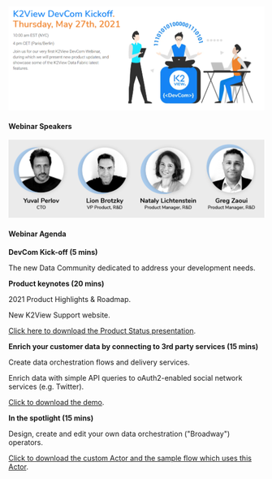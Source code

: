 <img src="../images/webinar1_date.png"  />

#### Webinar Speakers

<img src="../images/webinar1_speakers.png"  />

#### Webinar Agenda

**DevCom Kick-off (5 mins)** 

The new Data Community dedicated to address your development needs.

**Product keynotes (20 mins)**

2021 Product Highlights & Roadmap.

New K2View Support website.

[Click here to download the Product Status presentation](Product_status.pdf).

**Enrich your customer data by connecting to 3rd party services (15 mins)**

Create data orchestration flows and delivery services.

Enrich data with simple API queries to oAuth2-enabled social network services (e.g. Twitter).

[Click to download the demo](Webinar_Demo.K2EXPORT).

**In the spotlight (15 mins)**

Design, create and edit your own data orchestration ("Broadway") operators.

[Click to download the custom Actor and the sample flow which uses this Actor](myConstTableActor.K2EXPORT).

